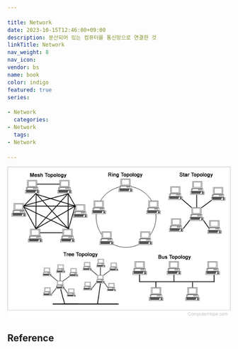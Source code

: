 ```yaml
---

title: Network
date: 2023-10-15T12:46:00+09:00
description: 분산되어 있는 컴퓨터를 통신망으로 연결한 것
linkTitle: Network
nav_weight: 8
nav_icon:
vendor: bs
name: book
color: indigo
featured: true
series:

- Network
  categories:
- Network
  tags:
- Network

---
```


![Network](nettopo.webp#center)

## Reference
